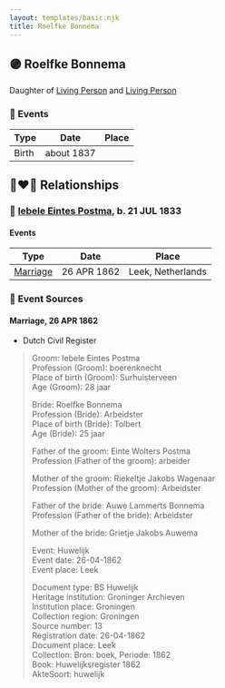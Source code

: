 ```yaml
---
layout: templates/basic.njk
title: Roelfke Bonnema
---
```

## 🟣 Roelfke Bonnema

Daughter of [Living Person](/people/9/98226424) and [Living Person](/people/8/85927182)

### 📆 Events

Type | Date | Place
------ | ------ | ------
Birth | about 1837 |

## 👩‍❤️‍👨 Relationships

### 🔵 [Iebele Eintes Postma](/people/6/62935454), b. 21 JUL 1833

#### Events

Type | Date | Place
------ | ------ | ------
[Marriage](#event-11d5bd18-ba82-4ef7-b17c-a7a59e04e31c) | 26 APR 1862 | Leek, Netherlands
### 📰 Event Sources

#### <a id="event-11d5bd18-ba82-4ef7-b17c-a7a59e04e31c"></a> Marriage, 26 APR 1862
* Dutch Civil Register
>   
  > Groom: Iebele Eintes Postma  
  > Profession (Groom): boerenknecht  
  > Place of birth (Groom): Surhuisterveen  
  > Age (Groom): 28 jaar  
  >   
  > Bride: Roelfke Bonnema  
  > Profession (Bride): Arbeidster  
  > Place of birth (Bride): Tolbert  
  > Age (Bride): 25 jaar  
  >   
  > Father of the groom: Einte Wolters Postma  
  > Profession (Father of the groom): arbeider  
  >   
  > Mother of the groom: Riekeltje Jakobs Wagenaar  
  > Profession (Mother of the groom): Arbeidster  
  >   
  > Father of the bride: Auwe Lammerts Bonnema  
  > Profession (Father of the bride): Arbeidster  
  >   
  > Mother of the bride: Grietje Jakobs Auwema  
  >   
  > Event: Huwelijk  
  > Event date: 26-04-1862  
  > Event place: Leek  
  >   
  > Document type: BS Huwelijk  
  > Heritage institution: Groninger Archieven  
  > Institution place: Groningen  
  > Collection region: Groningen  
  > Source number: 13  
  > Registration date: 26-04-1862  
  > Document place: Leek  
  > Collection: Bron: boek, Periode: 1862  
  > Book: Huwelijksregister 1862  
  > AkteSoort: huwelijk  
  >